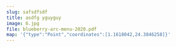 ```yaml
---
slug: safsdfsdf
title: asdfg yguyguy
image: 6.jpg
file: blueberry-arc-menu-2020.pdf
map: '{"type":"Point","coordinates":[1.1618042,24.3846258]}'
---
```


